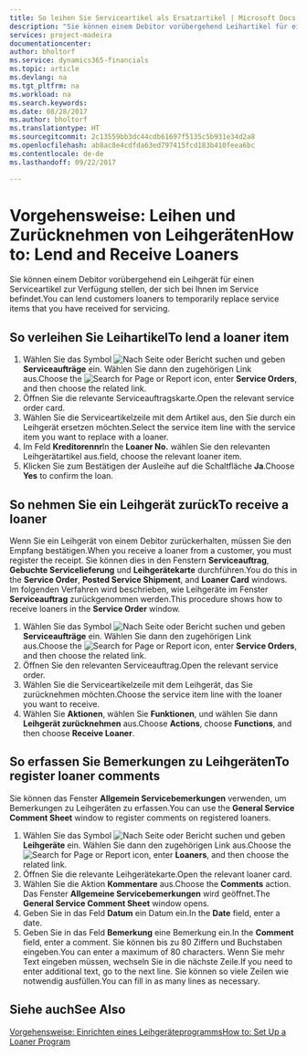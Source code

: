 ```yaml
---
title: So leihen Sie Serviceartikel als Ersatzartikel | Microsoft Docs
description: "Sie können einem Debitor vorübergehend Leihartikel für einen Serviceartikel zur Verfügung stellen, der sich bei Ihnen im Service befindet."
services: project-madeira
documentationcenter: 
author: bholtorf
ms.service: dynamics365-financials
ms.topic: article
ms.devlang: na
ms.tgt_pltfrm: na
ms.workload: na
ms.search.keywords: 
ms.date: 08/28/2017
ms.author: bholtorf
ms.translationtype: HT
ms.sourcegitcommit: 2c13559bb3dc44cdb61697f5135c5b931e34d2a8
ms.openlocfilehash: ab8ac8e4cdfda63ed797415fcd183b410feea6bc
ms.contentlocale: de-de
ms.lasthandoff: 09/22/2017

---
```

# <a name="how-to-lend-and-receive-loaners"></a><span data-ttu-id="cf94a-103">Vorgehensweise: Leihen und Zurücknehmen von Leihgeräten</span><span class="sxs-lookup"><span data-stu-id="cf94a-103">How to: Lend and Receive Loaners</span></span>
<span data-ttu-id="cf94a-104">Sie können einem Debitor vorübergehend ein Leihgerät für einen Serviceartikel zur Verfügung stellen, der sich bei Ihnen im Service befindet.</span><span class="sxs-lookup"><span data-stu-id="cf94a-104">You can lend customers loaners to temporarily replace service items that you have received for servicing.</span></span>  
  
## <a name="to-lend-a-loaner-item"></a><span data-ttu-id="cf94a-105">So verleihen Sie Leihartikel</span><span class="sxs-lookup"><span data-stu-id="cf94a-105">To lend a loaner item</span></span>    
1. <span data-ttu-id="cf94a-106">Wählen Sie das Symbol ![Nach Seite oder Bericht suchen](media/ui-search/search_small.png "Nach Seite oder Bericht suchen") und geben **Serviceaufträge** ein. Wählen Sie dann den zugehörigen Link aus.</span><span class="sxs-lookup"><span data-stu-id="cf94a-106">Choose the ![Search for Page or Report](media/ui-search/search_small.png "Search for Page or Report icon") icon, enter **Service Orders**, and then choose the related link.</span></span>  
2. <span data-ttu-id="cf94a-107">Öffnen Sie die relevante Serviceauftragskarte.</span><span class="sxs-lookup"><span data-stu-id="cf94a-107">Open the relevant service order card.</span></span>  
3. <span data-ttu-id="cf94a-108">Wählen Sie die Serviceartikelzeile mit dem Artikel aus, den Sie durch ein Leihgerät ersetzen möchten.</span><span class="sxs-lookup"><span data-stu-id="cf94a-108">Select the service item line with the service item you want to replace with a loaner.</span></span>  
4. <span data-ttu-id="cf94a-109">Im Feld **Kreditorennr**</span><span class="sxs-lookup"><span data-stu-id="cf94a-109">In the **Loaner No.**</span></span> <span data-ttu-id="cf94a-110">wählen Sie den relevanten Leihgerätartikel aus.</span><span class="sxs-lookup"><span data-stu-id="cf94a-110">field, choose the relevant loaner item.</span></span>  
5. <span data-ttu-id="cf94a-111">Klicken Sie zum Bestätigen der Ausleihe auf die Schaltfläche **Ja**.</span><span class="sxs-lookup"><span data-stu-id="cf94a-111">Choose **Yes** to confirm the loan.</span></span>  

## <a name="to-receive-a-loaner"></a><span data-ttu-id="cf94a-112">So nehmen Sie ein Leihgerät zurück</span><span class="sxs-lookup"><span data-stu-id="cf94a-112">To receive a loaner</span></span>  
<span data-ttu-id="cf94a-113">Wenn Sie ein Leihgerät von einem Debitor zurückerhalten, müssen Sie den Empfang bestätigen.</span><span class="sxs-lookup"><span data-stu-id="cf94a-113">When you receive a loaner from a customer, you must register the receipt.</span></span> <span data-ttu-id="cf94a-114">Sie können dies in den Fenstern **Serviceauftrag**, **Gebuchte Servicelieferung** und **Leihgerätekarte** durchführen.</span><span class="sxs-lookup"><span data-stu-id="cf94a-114">You do this in the **Service Order**, **Posted Service Shipment**, and **Loaner Card** windows.</span></span> <span data-ttu-id="cf94a-115">Im folgenden Verfahren wird beschrieben, wie Leihgeräte im Fenster **Serviceauftrag** zurückgenommen werden.</span><span class="sxs-lookup"><span data-stu-id="cf94a-115">This procedure shows how to receive loaners in the **Service Order** window.</span></span>  
  
1. <span data-ttu-id="cf94a-116">Wählen Sie das Symbol ![Nach Seite oder Bericht suchen](media/ui-search/search_small.png "Nach Seite oder Bericht suchen") und geben **Serviceaufträge** ein. Wählen Sie dann den zugehörigen Link aus.</span><span class="sxs-lookup"><span data-stu-id="cf94a-116">Choose the ![Search for Page or Report](media/ui-search/search_small.png "Search for Page or Report icon") icon, enter **Service Orders**, and then choose the related link.</span></span>  
2. <span data-ttu-id="cf94a-117">Öffnen Sie den relevanten Serviceauftrag.</span><span class="sxs-lookup"><span data-stu-id="cf94a-117">Open the relevant service order.</span></span>  
3. <span data-ttu-id="cf94a-118">Wählen Sie die Serviceartikelzeile mit dem Leihgerät, das Sie zurücknehmen möchten.</span><span class="sxs-lookup"><span data-stu-id="cf94a-118">Choose the service item line with the loaner you want to receive.</span></span>  
4. <span data-ttu-id="cf94a-119">Wählen Sie **Aktionen**, wählen Sie **Funktionen**, und wählen Sie dann **Leihgerät zurücknehmen** aus.</span><span class="sxs-lookup"><span data-stu-id="cf94a-119">Choose **Actions**, choose **Functions**, and then choose **Receive Loaner**.</span></span>  

## <a name="to-register-loaner-comments"></a><span data-ttu-id="cf94a-120">So erfassen Sie Bemerkungen zu Leihgeräten</span><span class="sxs-lookup"><span data-stu-id="cf94a-120">To register loaner comments</span></span>  
<span data-ttu-id="cf94a-121">Sie können das Fenster **Allgemein Servicebemerkungen** verwenden, um Bemerkungen zu Leihgeräten zu erfassen.</span><span class="sxs-lookup"><span data-stu-id="cf94a-121">You can use the **General Service Comment Sheet** window to register comments on registered loaners.</span></span>  
  
1. <span data-ttu-id="cf94a-122">Wählen Sie das Symbol ![Nach Seite oder Bericht suchen](media/ui-search/search_small.png "Nach Seite oder Bericht suchen") und geben **Leihgeräte** ein. Wählen Sie dann den zugehörigen Link aus.</span><span class="sxs-lookup"><span data-stu-id="cf94a-122">Choose the ![Search for Page or Report](media/ui-search/search_small.png "Search for Page or Report icon") icon, enter **Loaners**, and then choose the related link.</span></span>  
2. <span data-ttu-id="cf94a-123">Öffnen Sie die relevante Leihgerätekarte.</span><span class="sxs-lookup"><span data-stu-id="cf94a-123">Open the relevant loaner card.</span></span>  
3. <span data-ttu-id="cf94a-124">Wählen Sie die Aktion **Kommentare** aus.</span><span class="sxs-lookup"><span data-stu-id="cf94a-124">Choose the **Comments** action.</span></span> <span data-ttu-id="cf94a-125">Das Fenster **Allgemeine Servicebemerkungen** wird geöffnet.</span><span class="sxs-lookup"><span data-stu-id="cf94a-125">The **General Service Comment Sheet** window opens.</span></span>  
4. <span data-ttu-id="cf94a-126">Geben Sie in das Feld **Datum** ein Datum ein.</span><span class="sxs-lookup"><span data-stu-id="cf94a-126">In the **Date** field, enter a date.</span></span>  
5. <span data-ttu-id="cf94a-127">Geben Sie in das Feld **Bemerkung** eine Bemerkung ein.</span><span class="sxs-lookup"><span data-stu-id="cf94a-127">In the **Comment** field, enter a comment.</span></span> <span data-ttu-id="cf94a-128">Sie können bis zu 80 Ziffern und Buchstaben eingeben.</span><span class="sxs-lookup"><span data-stu-id="cf94a-128">You can enter a maximum of 80 characters.</span></span> <span data-ttu-id="cf94a-129">Wenn Sie mehr Text eingeben müssen, wechseln Sie in die nächste Zeile.</span><span class="sxs-lookup"><span data-stu-id="cf94a-129">If you need to enter additional text, go to the next line.</span></span> <span data-ttu-id="cf94a-130">Sie können so viele Zeilen wie notwendig ausfüllen.</span><span class="sxs-lookup"><span data-stu-id="cf94a-130">You can fill in as many lines as necessary.</span></span>  
  
## <a name="see-also"></a><span data-ttu-id="cf94a-131">Siehe auch</span><span class="sxs-lookup"><span data-stu-id="cf94a-131">See Also</span></span>  
[<span data-ttu-id="cf94a-132">Vorgehensweise: Einrichten eines Leihgeräteprogramms</span><span class="sxs-lookup"><span data-stu-id="cf94a-132">How to: Set Up a Loaner Program</span></span>](service-how-setup-loaner-program.md)   


